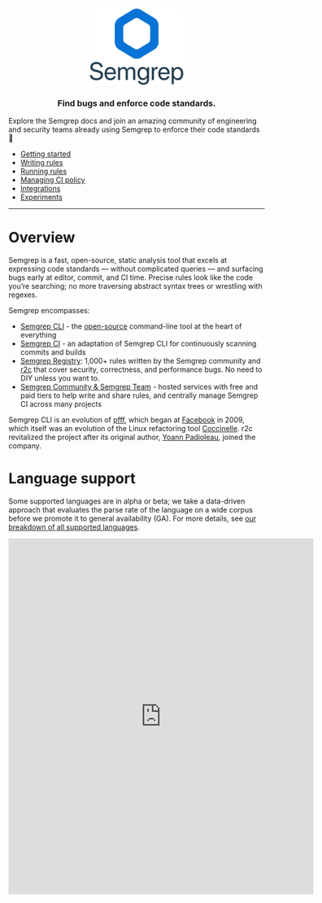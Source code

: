 </br>
<p align="center">
  <a href="https://semgrep.dev">
    <img src="https://raw.githubusercontent.com/returntocorp/semgrep/develop/semgrep.svg" style="height: 150px" alt="Semgrep logo"/>
  </a>
</p>
<h3 align="center">Find bugs and enforce code standards.</h3>

Explore the Semgrep docs and join an amazing community of engineering and security teams already using Semgrep to enforce their code standards 🚀

- [Getting started](getting-started.md)
- [Writing rules](writing-rules/overview.md)
- [Running rules](running-rules.md)
- [Managing CI policy](managing-policy.md)
- [Integrations](integrations.md)
- [Experiments](experiments/overview.md)

---

# Overview


Semgrep is a fast, open-source, static analysis tool that excels at expressing code standards — without complicated queries — and surfacing bugs early at editor, commit, and CI time. Precise rules look like the code you’re searching; no more traversing abstract syntax trees or wrestling with regexes.

Semgrep encompasses:

* [Semgrep CLI](getting-started.md) - the [open-source](https://github.com/returntocorp/semgrep) command-line tool at the heart of everything
* [Semgrep CI](integrations.md) - an adaptation of Semgrep CLI for continuously scanning commits and builds
* [Semgrep Registry](https://semgrep.dev/explore): 1,000+ rules written by the Semgrep community and [r2c](https://r2c.dev) that cover security, correctness, and performance bugs. No need to DIY unless you want to.
* [Semgrep Community & Semgrep Team](https://semgrep.dev/manage) - hosted services with free and paid tiers to help write and share rules, and centrally manage Semgrep CI across many projects

Semgrep CLI is an evolution of [pfff](https://github.com/returntocorp/pfff/), which began at [Facebook](https://github.com/facebookarchive/pfff) in 2009, which itself was an evolution of the Linux refactoring tool [Coccinelle](https://en.wikipedia.org/wiki/Coccinelle_(software)). r2c revitalized the project after its original author, [Yoann Padioleau](https://github.com/aryx), joined the company.

# Language support

Some supported languages are in alpha or beta; we take a data-driven approach that evaluates the parse rate of the language on a wide corpus before we promote it to general availability (GA). For more details, see [our breakdown of all supported languages](status.md).

<div class="lang-container">
  <iframe width="600" height="700" frameBorder="0" src="https://dashboard.semgrep.dev/languages/table"></iframe>
</div>
